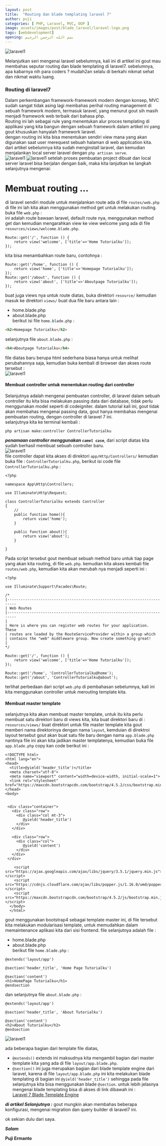 ```yaml
---
layout: post
title:  "Routing dan blade templating laravel 7"
author: puji
categories: [ PHP, Laravel, MVC, OOP ]
image: assets/images/post/blade_laravel/laravel-logo.png
tags: [webdevelopment]
opening: بسم الله الرحمن الرحيم
---
```

![laravel1]({{site.url}}/assets/images/post/blade_laravel/laravel7.jpg)  

Melanjutkan seri mengenai laravel sebelumnya, kali ini di artikel ini gout mau membahas  seputar routing dan blade templating di laravel7. sebelumnya, apa kabarnya nih para coders ? mudah2an selalu di berkahi nikmat sehat dan nikmat waktu luang.  
### Routing di laravel7  
Dalam perkembangan framework-framework modern dengan konsep, MVC sudah sangat tidak asing lagi membahas perihal routing management di sebuah framework modern, termasuk laravel, yang menurut gout sih masih menjadi framework web terbaik dari bahasa php.  
Routing ini lah sebagai rule yang menentukan alur proces templating di applikasi yang kita bangun dengan sebuah framework dalam artikel ini yang gout khususkan hanyalah framework laravel.  
dengan routing ini kita bisa menentukan sendiri view mana yang akan digunakan saat user merequest sebuah halaman di web application kita.  
dari artikel sebelumnya kita sudah menginstall laravel, dan kemudian menjalankan local server laravel dengan ```php artisan serve```.  
![laravel1]({{site.url}}/assets/images/post/blade_laravel/blade-template1.gif)
![laravel1]({{site.url}}/assets/images/post/blade_laravel/blade-template2.gif)
setelah proses pembuatan project dibuat dan local server laravel bisa berjalan dengan baik, maka kita lanjutkan ke langkah selanjutnya mengenai:  

# Membuat routing ...  
di laravel sendiri module untuk menjalankan route ada di file ```routes/web.php``` di file ini lah kita akan menggunakan method get untuk melakukan routing. buka file ```web.php``` :  
ini adalah route bawaan laravel, default route nya, menggunakan method get dan kemudian mengarahkan view ke view welcome yang ada di file ```resources/views/welcome.blade.php```.
```
Route::get('/', function () {
    return view('welcome', ['title'=>'Home Tutorialku']);
});
```  
kita bisa menambahkan route baru, contohnya :  
```
Route::get('/home', function () {
    return view('home', ['title'=>'Homepage Tutorialku']);
});
Route::get('/about', function () {
    return view('about', ['title'=>'Aboutpage Tutorialku']);
});
```  
buat juga views nya untuk route diatas, buka direktori ```resource/``` kemudian masuk ke direktori ```views/``` buat dua file baru antara lain : 
- home.blade.php
- about.blade.php  
berikut isi file ```home.blade.php``` :  

```html
<h2>Homepage Tutorialku</h2>
```  

selanjutnya file ```about.blade.php``` :

```html
<h4>Aboutpage Tutorialku</h4>
```  

file diatas baru berupa html sederhana biasa hanya untuk melihat perubahannya saja, kemudian buka kembali di browser dan akses route tersebut :  
![laravel1]({{site.url}}/assets/images/post/blade_laravel/blade-template3.gif)  

#### Membuat controller untuk menentukan routing dari controller  
Selanjutnya adalah mengenai pembuatan controller, di laravel dalam sebuah controller itu kita bisa melakukan passing data dari database, tidak perlu menggunakan model seperti di codeigniter. dalam tutorial kali ini, gout tidak akan membahas mengenai passing data, gout hanya membahas mengenai pembuatan routing, dengan controller di laravel 7 ini.  
selanjutnya kita ke terminal kembali :  
```
php artisan make:controller ControllerTutorialku
```  
***penamaan controller menggunakan ```camel case```***, dari script diatas kita sudah berhasil membuat sebuah controller baru.  
![laravel1]({{site.url}}/assets/images/post/blade_laravel/blade-template4.gif)  
file controller dapat kita akses di direktori ```app/Http/Controllers/``` kemudian buka file : ```ControllerTutorialku.php```, berikut isi code file ```ControllerTutorialku.php``` :  
```
<?php

namespace App\Http\Controllers;

use Illuminate\Http\Request;

class ControllerTutorialku extends Controller
{
    //
    public function home(){
        return view('home');
    }

    public function about(){
        return view('about');
    }

}
```  
Pada script tersebut gout membuat sebuah method baru untuk tiap page yang akan kita routing, di file ```web.php```. kemudian kita akses kembali file ```routes/web.php```, kemudian kita akan merubah nya menjadi seperti ini :  
```
<?php

use Illuminate\Support\Facades\Route;

/*
|--------------------------------------------------------------------------
| Web Routes
|--------------------------------------------------------------------------
|
| Here is where you can register web routes for your application. These
| routes are loaded by the RouteServiceProvider within a group which
| contains the "web" middleware group. Now create something great!
|
*/

Route::get('/', function () {
    return view('welcome', ['title'=>'Home Tutorialku']);
});

Route::get('/home', 'ControllerTutorialku@home');
Route::get('/about', 'ControllerTutorialku@about');
```  
terlihat perbedaan dari script ```web.php``` di pembahasan sebelumnya, kali ini kita menggunakan controller untuk merouting template kita.
#### Membuat master template  
selanjutnya kita akan membuat master template, untuk itu kita perlu membuat satu direktori baru di views kita, kita buat direktori baru di : ```resources/views/``` buat direktori untuk file master template kita gout memberi nama direktorinya dengan nama ```layout```, kemduian di direktroi layout tersebut gout akan buat satu file baru dengan nama ```app.blade.php``` nantinya file ini akan kita jadikan master templatenya, kemudian buka file ```app.blade.php``` copy kan code berikut ini :  
```
<!DOCTYPE html>
<html lang="en">
<head>
  <title>@yield('header_title')</title>
  <meta charset="utf-8">
  <meta name="viewport" content="width=device-width, initial-scale=1">
  <link rel="stylesheet" href="https://maxcdn.bootstrapcdn.com/bootstrap/4.5.2/css/bootstrap.min.css">
</head>
<body>


 <div class="container">
   <div class="row">
     <div class="col mt-3">
        @yield('header_title')
     </div>
   </div>
  
   <div class="row">
     <div class="col">
        @yield('content')
     </div>
   </div>
 </div>
  
    <script src="https://ajax.googleapis.com/ajax/libs/jquery/3.5.1/jquery.min.js"></script>
    <script src="https://cdnjs.cloudflare.com/ajax/libs/popper.js/1.16.0/umd/popper.min.js"></script>
    <script src="https://maxcdn.bootstrapcdn.com/bootstrap/4.5.2/js/bootstrap.min.js"></script>
  </body>
  </html>
  ```  
  gout menggunakan bootstrap4 sebagai template master ini, di file tersebut kita melakukan modularisasi template, untuk memudahkan dalam memaintenance aplikasi kita dari sisi frontend. file selanjutnya adalah file :  
  - home.blade.php
  - about.blade.php  
  berikut file ```home.blade.php``` :  

```
@extends('layout/app')

@section('header_title', 'Home Page Tutorialku')

@section('content')
<h1>HomePage Tutorialku</h1>
@endsection
```  
dan selanjutnya file ```about.blade.php``` :  
```
@extends('layout/app')

@section('header_title', 'About Tutorialku')

@section('content')
<h2>About Tutorialku</h2>
@endsection
```  
![laravel1]({{site.url}}/assets/images/post/blade_laravel/blade-template6.gif)  

ada beberapa bagian dari template file diatas,
- ```@extends()```
    extends ini maksudnya kita mengambil bagian dari master template kita yang ada di file ```layout/app.blade.php```.
- ```@section()```
    ini juga merupakan bagian dari blade template engine dari laravel, karena di file ```layout/app.blade.php``` ini kita melakukan blade templating di bagian ini ```@yield('header_title')``` sehingga pada file selanjutnya kita bisa menggunakan blade ```@section```.
untuk lebih jelasnya mengenai blade templating bisa di akses di link dibawah ini :  
<a href="https://laravel.com/docs/7.x/blade">Laravel 7 Blade Template Engine</a>  

***di artikel Selanjutnya :*** gout mungkin akan membahas beberapa konfigurasi, mengenai migration dan query builder di laravel7 ini.  

ok sekian dulu dari saya.


***Salam***

**Puji Ermanto**